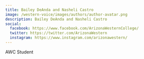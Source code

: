 ```yaml
---
title: Bailey DeAnda and Nasheli Castro
image: /western-voice/images/authors/author-avatar.png
description: Bailey DeAnda and Nasheli Castro
social:
  facebook: https://www.facebook.com/ArizonaWesternCollege/
  twitter: https://twitter.com/ArizonaWestern
  instagram: https://www.instagram.com/arizonawestern/
---
```


AWC Student